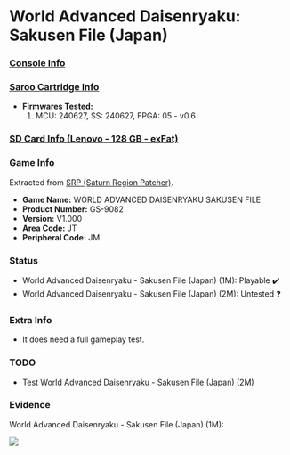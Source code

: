 # World Advanced Daisenryaku: Sakusen File (Japan)

### [Console Info](../../../../Info/Consoles/VA13/README.md)

### [Saroo Cartridge Info](../../../../Info/Cartridges/RetroGameParadiseStore/1.32F/README.md)

- <b>Firmwares Tested:</b>
  1. MCU: 240627, SS: 240627, FPGA: 05 - v0.6

### [SD Card Info (Lenovo - 128 GB - exFat)](../../../../Info/SdCards/Lenovo/128GB/exfat/README.md)

### Game Info

Extracted from [SRP (Saturn Region Patcher)](https://segaxtreme.net/resources/saturn-region-patcher.81/download).

- <b>Game Name:</b> WORLD ADVANCED DAISENRYAKU SAKUSEN FILE
- <b>Product Number:</b> GS-9082
- <b>Version:</b> V1.000
- <b>Area Code:</b> JT
- <b>Peripheral Code:</b> JM

### Status

- World Advanced Daisenryaku - Sakusen File (Japan) (1M): Playable :heavy_check_mark:
- World Advanced Daisenryaku - Sakusen File (Japan) (2M): Untested :question:

### Extra Info

- It does need a full gameplay test.

### TODO

- Test World Advanced Daisenryaku - Sakusen File (Japan) (2M)

### Evidence

World Advanced Daisenryaku - Sakusen File (Japan) (1M):

[![](https://img.youtube.com/vi/SQhTL8oUE88/0.jpg)](https://www.youtube.com/watch?v=SQhTL8oUE88)
